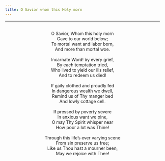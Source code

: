 ```yaml
---
title: O Savior whom this Holy morn
---
```


---
<center>
<br/>
O Savior, Whom this holy morn<br/>
Gave to our world below;<br/>
To mortal want and labor born,<br/>
And more than mortal woe.<br/>
<br/>
Incarnate Word! by every grief,<br/>
By each temptation tried,<br/>
Who lived to yield our ills relief,<br/>
And to redeem us died!<br/>
<br/>
If gaily clothed and proudly fed<br/>
In dangerous wealth we dwell,<br/>
Remind us of Thy manger bed<br/>
And lowly cottage cell.<br/>
<br/>
If pressed by poverty severe<br/>
In anxious want we pine,<br/>
O may Thy Spirit whisper near<br/>
How poor a lot was Thine!<br/>
<br/>
Through this life’s ever varying scene<br/>
From sin preserve us free;<br/>
Like us Thou hast a mourner been,<br/>
May we rejoice with Thee!<br/>

</center>